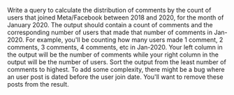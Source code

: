 Write a query to calculate the distribution of comments by the count of users that joined Meta/Facebook between 2018 and 2020, for the month of January 2020.
The output should contain a count of comments and the corresponding number of users that made that number of comments in Jan-2020. 
For example, you'll be counting how many users made 1 comment, 2 comments, 3 comments, 4 comments, etc in Jan-2020. 
Your left column in the output will be the number of comments while your right column in the output will be the number of users. 
Sort the output from the least number of comments to highest.
To add some complexity, there might be a bug where an user post is dated before the user join date. 
You'll want to remove these posts from the result.